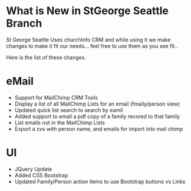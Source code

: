 What is New in StGeorge Seattle Branch
====================================================

St George Seattle Uses churchInfo CRM and while using it we make changes to make it fit our needs... feel free to use them as you see fit..

Here is the list of these changes.


eMail 
========
- Support for MailChimp CRM Tools
- Display a list of all MailChimp Lists for an email (fmaily/person view)
- Updated quick list search to search by eamil 
- Added support to email a pdf copy of a family recored to that family
- List emails not in the MailChimp Lists
- Export a cvs with person name, and emails for import into mail chimp 

UI 
=======
- JQuery Update
- Added CSS Bootstrap
- Updated Family/Person action items to use Bootstrap buttons vs Links


